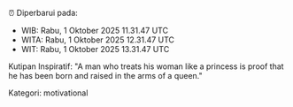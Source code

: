 ⏰ Diperbarui pada:
- WIB: Rabu, 1 Oktober 2025 11.31.47 UTC
- WITA: Rabu, 1 Oktober 2025 12.31.47 UTC
- WIT: Rabu, 1 Oktober 2025 13.31.47 UTC

Kutipan Inspiratif:
"A man who treats his woman like a princess is proof that he has been born and raised in the arms of a queen."


Kategori: motivational

